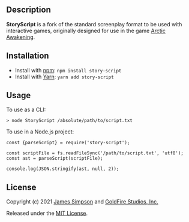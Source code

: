 ## Description
**StoryScript** is a fork of the standard screenplay format to be used with interactive games, originally designed for use in the game [Arctic Awakening](https://arcticawakening.com).

## Installation
* Install with [npm](https://www.npmjs.com/package/story-script): `npm install story-script`
* Install with [Yarn](https://yarnpkg.com/en/package/story-script): `yarn add story-script`

## Usage
To use as a CLI:

```
> node StoryScript /absolute/path/to/script.txt
```

To use in a Node.js project:

```
const {parseScript} = require('story-script');

const scriptFile = fs.readFileSync('/path/to/script.txt', 'utf8');
const ast = parseScript(scriptFile);

console.log(JSON.stringify(ast, null, 2));
```

## License
Copyright (c) 2021 [James Simpson](https://twitter.com/GoldFireStudios) and [GoldFire Studios, Inc.](https://goldfirestudios.com)

Released under the [MIT License](https://github.com/goldfire/storyscript/blob/master/LICENSE).